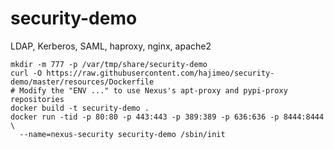 # security-demo
LDAP, Kerberos, SAML, haproxy, nginx, apache2

```
mkdir -m 777 -p /var/tmp/share/security-demo
curl -O https://raw.githubusercontent.com/hajimeo/security-demo/master/resources/Dockerfile
# Modify the "ENV ..." to use Nexus's apt-proxy and pypi-proxy repositories
docker build -t security-demo .
docker run -tid -p 80:80 -p 443:443 -p 389:389 -p 636:636 -p 8444:8444 \
  --name=nexus-security security-demo /sbin/init
```
